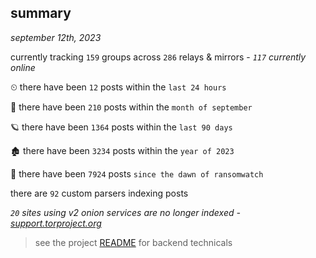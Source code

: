 
## summary
_september 12th, 2023_

currently tracking `159` groups across `286` relays & mirrors - _`117` currently online_

⏲ there have been `12` posts within the `last 24 hours`

🦈 there have been `210` posts within the `month of september`

🪐 there have been `1364` posts within the `last 90 days`

🏚 there have been `3234` posts within the `year of 2023`

🦕 there have been `7924` posts `since the dawn of ransomwatch`

there are `92` custom parsers indexing posts

_`20` sites using v2 onion services are no longer indexed - [support.torproject.org](https://support.torproject.org/onionservices/v2-deprecation/)_

> see the project [README](https://github.com/joshhighet/ransomwatch#ransomwatch--) for backend technicals
